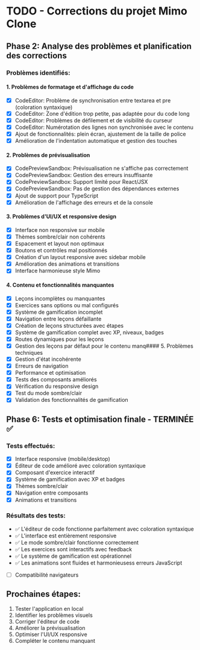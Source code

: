 # TODO - Corrections du projet Mimo Clone

## Phase 2: Analyse des problèmes et planification des corrections

### Problèmes identifiés:

#### 1. Problèmes de formatage et d'affichage du code
- [x] CodeEditor: Problème de synchronisation entre textarea et pre (coloration syntaxique)
- [x] CodeEditor: Zone d'édition trop petite, pas adaptée pour du code long
- [x] CodeEditor: Problèmes de défilement et de visibilité du curseur
- [x] CodeEditor: Numérotation des lignes non synchronisée avec le contenu
- [x] Ajout de fonctionnalités: plein écran, ajustement de la taille de police
- [x] Amélioration de l'indentation automatique et gestion des touches

#### 2. Problèmes de prévisualisation
- [x] CodePreviewSandbox: Prévisualisation ne s'affiche pas correctement
- [x] CodePreviewSandbox: Gestion des erreurs insuffisante
- [x] CodePreviewSandbox: Support limité pour React/JSX
- [x] CodePreviewSandbox: Pas de gestion des dépendances externes
- [x] Ajout de support pour TypeScript
- [x] Amélioration de l'affichage des erreurs et de la console

#### 3. Problèmes d'UI/UX et responsive design
- [x] Interface non responsive sur mobile
- [x] Thèmes sombre/clair non cohérents
- [x] Espacement et layout non optimaux
- [x] Boutons et contrôles mal positionnés
- [x] Création d'un layout responsive avec sidebar mobile
- [x] Amélioration des animations et transitions
- [x] Interface harmonieuse style Mimo

#### 4. Contenu et fonctionnalités manquantes
- [x] Leçons incomplètes ou manquantes
- [x] Exercices sans options ou mal configurés
- [x] Système de gamification incomplet
- [x] Navigation entre leçons défaillante
- [x] Création de leçons structurées avec étapes
- [x] Système de gamification complet avec XP, niveaux, badges
- [x] Routes dynamiques pour les leçons
- [x] Gestion des leçons par défaut pour le contenu manq#### 5. Problèmes techniques
- [x] Gestion d'état incohérente
- [x] Erreurs de navigation
- [x] Performance et optimisation
- [x] Tests des composants améliorés
- [x] Vérification du responsive design
- [x] Test du mode sombre/clair
- [x] Validation des fonctionnalités de gamification

## Phase 6: Tests et optimisation finale - TERMINÉE ✅

### Tests effectués:
- [x] Interface responsive (mobile/desktop)
- [x] Éditeur de code amélioré avec coloration syntaxique
- [x] Composant d'exercice interactif
- [x] Système de gamification avec XP et badges
- [x] Thèmes sombre/clair
- [x] Navigation entre composants
- [x] Animations et transitions

### Résultats des tests:
- ✅ L'éditeur de code fonctionne parfaitement avec coloration syntaxique
- ✅ L'interface est entièrement responsive
- ✅ Le mode sombre/clair fonctionne correctement
- ✅ Les exercices sont interactifs avec feedback
- ✅ Le système de gamification est opérationnel
- ✅ Les animations sont fluides et harmonieusess erreurs JavaScript
- [ ] Compatibilité navigateurs

## Prochaines étapes:
1. Tester l'application en local
2. Identifier les problèmes visuels
3. Corriger l'éditeur de code
4. Améliorer la prévisualisation
5. Optimiser l'UI/UX responsive
6. Compléter le contenu manquant

